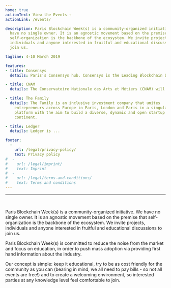 ```yaml
---
home: true
actionText: View the Events →
actionLink: /events/

description: Paris Blockchain Week(s) is a community-organized initiative. We
  have no single owner. It is an agnostic movement based on the premise that
  self-organization is the backbone of the ecosystem. We invite projects,
  individuals and anyone interested in fruitful and educational discussions to
  join us.

tagline: 4-10 March 2019

features:
- title: Consensys
  details: Paris’s Consensys hub. Consensys is the Leading Blockchain Development Studio in the World. Now present in 6continents, counting 1000+ employees and 50+ startups (spokes), its French office is one of its European hub. 

- title: CNAM
  details: The Conservatoire Nationale des Arts et Métiers (CNAM) will host EthCC. At the center of Paris, CNAM features 4 massive amphitheatres, workshop rooms and... a church.

- title: The Family
  details: The Family is an inclusive investment company that unites
    entrepreneurs across Europe in Paris, London and Paris in a singular
    platform with the aim to build a diverse, dynamic and open startup
    continent.

- title: Ledger
  details: Ledger is ...

footer:
  -
    url: /legal/privacy-policy/
    text: Privacy policy
#  -
#    url: /legal/imprint/
#    text: Imprint
#  -
#    url: /legal/terms-and-conditions/
#    text: Terms and conditions
---
```


<hr /><br />

Paris Blockchain Week(s) is a community-organized initiative. We have no single
owner. It is an agnostic movement based on the premise that self-organization
is the backbone of the ecosystem. We invite projects, individuals and anyone
interested in fruitful and educational discussions to join us.

Paris Blockchain Week(s) is committed to reduce the noise from the market and
focus on education, in order to push mass adoption via providing first hand
information about the industry.

Our concept is simple: keep it educational, try to be as cost friendly for the
community as you can (bearing in mind, we all need to pay bills - so not all
events are free!) and to create a welcoming environment, so interested parties
at any knowledge level feel comfortable to join.
<br />
